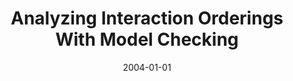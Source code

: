 ---
title: "Analyzing Interaction Orderings With Model Checking"
date: 2004-01-01
venue: "19th IEEE International Conference on Automated Software Engineering (ASE 2004), 20-25 September 2004, Linz, Austria"
paperurl: https://doi.org/10.1109/ASE.2004.10067
authors: "Matthew B Dwyer, Robby, Oksana Tkachuk and Willem Visser"
awards: ""
---